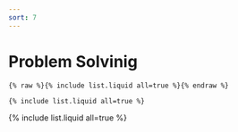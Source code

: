 ```yaml
---
sort: 7
---
```


# Problem Solvinig


```
{% raw %}{% include list.liquid all=true %}{% endraw %}

{% include list.liquid all=true %}
```

{% include list.liquid all=true %}
